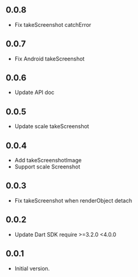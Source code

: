 ## 0.0.8

* Fix takeScreenshot catchError

## 0.0.7

* Fix Android takeScreenshot

## 0.0.6

* Update API doc

## 0.0.5

* Update scale takeScreenshot

## 0.0.4

* Add takeScreenshotImage
* Support scale Screenshot

## 0.0.3

* Fix takeScreenshot when renderObject detach

## 0.0.2

* Update Dart SDK require >=3.2.0 <4.0.0

## 0.0.1

* Initial version.
